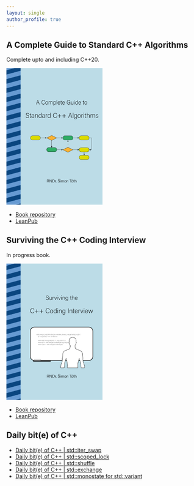 ```yaml
---
layout: single
author_profile: true
---
```


## A Complete Guide to Standard C++ Algorithms

Complete upto and including C++20.

[<img src="assets/images/book_algorithms_cover.png" width="50%">](https://leanpub.com/cpp-algorithms-guide)

- [Book repository](https://github.com/HappyCerberus/book-cpp-algorithms)
- [LeanPub](https://leanpub.com/cpp-algorithms-guide)

## Surviving the C++ Coding Interview

In progress book.

[<img src="assets/images/book_coding_interview_cover.png" width="50%">](https://leanpub.com/cpp-coding-interview)

- [Book repository](https://leanpub.com/cpp-coding-interview)
- [LeanPub](https://leanpub.com/cpp-coding-interview)

## Daily bit(e) of C++

<ul>
<!-- SUBSTACK:START --><li><a href="https://medium.com/@simontoth/daily-bit-e-of-c-std-iter-swap-25b8870770a2?source=rss-1e1de1006a93------2">Daily bit&lpar;e&rpar; of C++ | std::iter_swap</a></li><li><a href="https://medium.com/@simontoth/daily-bit-e-of-c-std-scoped-lock-54643816a230?source=rss-1e1de1006a93------2">Daily bit&lpar;e&rpar; of C++ | std::scoped_lock</a></li><li><a href="https://medium.com/@simontoth/daily-bit-e-of-c-std-shuffle-a6914fa0a9cc?source=rss-1e1de1006a93------2">Daily bit&lpar;e&rpar; of C++ | std::shuffle</a></li><li><a href="https://medium.com/@simontoth/daily-bit-e-of-c-std-exchange-2d5ca77e0c54?source=rss-1e1de1006a93------2">Daily bit&lpar;e&rpar; of C++ | std::exchange</a></li><li><a href="https://medium.com/@simontoth/daily-bit-e-of-c-std-monostate-for-std-variant-63d1fc1a5acf?source=rss-1e1de1006a93------2">Daily bit&lpar;e&rpar; of C++ | std::monostate for std::variant</a></li><!-- SUBSTACK:END -->
</ul>